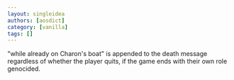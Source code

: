 ```yaml
---
layout: singleidea
authors: [aosdict]
category: [vanilla]
tags: []
---
```

"while already on Charon's boat" is appended to the death message regardless of whether the player quits, if the game ends with their own role genocided.
